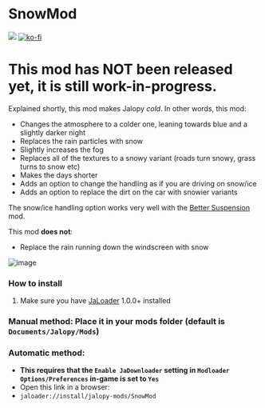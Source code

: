 # SnowMod

[![](https://img.shields.io/github/downloads/Jalopy-Mods/SnowMod/total)](#)
[![ko-fi](https://ko-fi.com/img/githubbutton_sm.svg)](https://ko-fi.com/A0A8OGPIQ)

# This mod has **NOT** been released yet, it is still work-in-progress.

Explained shortly, this mod makes Jalopy *cold*.
In other words, this mod:
* Changes the atmosphere to a colder one, leaning towards blue and a slightly darker night
* Replaces the rain particles with snow
* Slightly increases the fog
* Replaces all of the textures to a snowy variant (roads turn snowy, grass turns to snow etc)
* Makes the days shorter
* Adds an option to change the handling as if you are driving on snow/ice
* Adds an option to replace the dirt on the car with snowier variants

The snow/ice handling option works very well with the [Better Suspension](https://github.com/Jalopy-Mods/BetterSuspension) mod.

This mod **does not**:
* Replace the rain running down the windscreen with snow

![image](https://github.com/user-attachments/assets/b9e1302e-1175-402b-aaa9-3403fb0c47e0)


### How to install
1. Make sure you have [JaLoader](https://github.com/theLeaxx/JaLoader) 1.0.0+ installed
### Manual method: Place it in your mods folder (default is `Documents/Jalopy/Mods`)
### Automatic method: 
* **This requires that the `Enable JaDownloader` setting in `Modloader Options/Preferences` in-game is set to `Yes`**
* Open this link in a browser:
* `jaloader://install/jalopy-mods/SnowMod`
  
